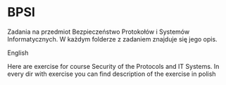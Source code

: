 # BPSI

Zadania na przedmiot Bezpieczeństwo Protokołów i Systemów Informatycznych.
W każdym folderze z zadaniem znajduje się jego opis.

English

Here are exercise for course Security of the Protocols and IT Systems.
In every dir with exercise you can find description of the exercise in polish